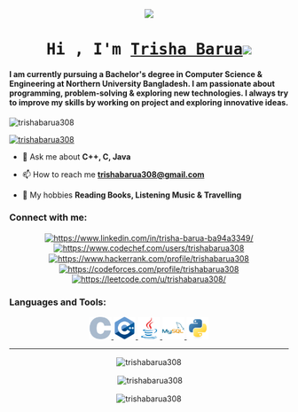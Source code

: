 <p align="center"><img align="center" height="250" src="https://media.giphy.com/media/ao9DUiTKH60XS/giphy.gif"/></p>

<h1 align="center">
  <samp>
    Hi , I'm <b><a rel="nofollow noopener noreferrer" target="_blank" href="https://tanx.dev">Trisha Barua</a></b><img src="https://media.giphy.com/media/hvRJCLFzcasrR4ia7z/giphy.gif" width="28">
</samp>
</h1>

<h4 align="left">
  I am currently pursuing a Bachelor's degree in Computer Science & Engineering at Northern University Bangladesh. I am passionate about programming, problem-solving & exploring new technologies. I always try to improve my skills by working on project and exploring innovative ideas.</h4>

<p align="left"> 
  <img src="https://komarev.com/ghpvc/?username=trishabarua308&label=Profile%20views&color=0e75b6&style=flat" alt="trishabarua308" />
</p>

<p align="left"> <a href="https://github.com/ryo-ma/github-profile-trophy"><img src="https://github-profile-trophy.vercel.app/?username=trishabarua308" alt="trishabarua308" /></a> </p>

- 💬 Ask me about **C++, C, Java**

- 📫 How to reach me **trishabarua308@gmail.com**
- 💮 My hobbies **Reading Books, Listening Music & Travelling**

<h3 align="left">Connect with me:</h3>
<p align="center">
<a href="https://linkedin.com/in/https://www.linkedin.com/in/trisha-barua-ba94a3349/" target="blank"><img align="center" src="https://raw.githubusercontent.com/rahuldkjain/github-profile-readme-generator/master/src/images/icons/Social/linked-in-alt.svg" alt="https://www.linkedin.com/in/trisha-barua-ba94a3349/" height="30" width="40" /></a>
<a href="https://www.codechef.com/users/https://www.codechef.com/users/trishabarua308" target="blank"><img align="center" src="https://cdn.jsdelivr.net/npm/simple-icons@3.1.0/icons/codechef.svg" alt="https://www.codechef.com/users/trishabarua308" height="30" width="40" /></a>
<a href="https://www.hackerrank.com/https://www.hackerrank.com/profile/trishabarua308" target="blank"><img align="center" src="https://raw.githubusercontent.com/rahuldkjain/github-profile-readme-generator/master/src/images/icons/Social/hackerrank.svg" alt="https://www.hackerrank.com/profile/trishabarua308" height="30" width="40" /></a>
<a href="https://codeforces.com/profile/https://codeforces.com/profile/trishabarua308" target="blank"><img align="center" src="https://raw.githubusercontent.com/rahuldkjain/github-profile-readme-generator/master/src/images/icons/Social/codeforces.svg" alt="https://codeforces.com/profile/trishabarua308" height="30" width="40" /></a>
<a href="https://www.leetcode.com/https://leetcode.com/u/trishabarua308/" target="blank"><img align="center" src="https://raw.githubusercontent.com/rahuldkjain/github-profile-readme-generator/master/src/images/icons/Social/leet-code.svg" alt="https://leetcode.com/u/trishabarua308/" height="30" width="40" /></a>
</p>

<h3 align="left">Languages and Tools:</h3>
<p align="center"> <a href="https://www.cprogramming.com/" target="_blank" rel="noreferrer"> <img src="https://raw.githubusercontent.com/devicons/devicon/master/icons/c/c-original.svg" alt="c" width="40" height="40"/> </a> <a href="https://www.w3schools.com/cpp/" target="_blank" rel="noreferrer"> <img src="https://raw.githubusercontent.com/devicons/devicon/master/icons/cplusplus/cplusplus-original.svg" alt="cplusplus" width="40" height="40"/> </a> <a href="https://www.java.com" target="_blank" rel="noreferrer"> <img src="https://raw.githubusercontent.com/devicons/devicon/master/icons/java/java-original.svg" alt="java" width="40" height="40"/> </a> <a href="https://www.mysql.com/" target="_blank" rel="noreferrer"> <img src="https://raw.githubusercontent.com/devicons/devicon/master/icons/mysql/mysql-original-wordmark.svg" alt="mysql" width="40" height="40"/> </a> <a href="https://www.python.org" target="_blank" rel="noreferrer"> <img src="https://raw.githubusercontent.com/devicons/devicon/master/icons/python/python-original.svg" alt="python" width="40" height="40"/> </a> </p>

<hr>
<p align ="center">
  <img align="center" src="https://github-readme-stats.vercel.app/api/top-langs?username=trishabarua308&show_icons=true&locale=en&layout=compact" alt="trishabarua308" /></p>

<p align ="center">
  &nbsp;<img align="center" src="https://github-readme-stats.vercel.app/api?username=trishabarua308&show_icons=true&locale=en" alt="trishabarua308" /></p>

<p align ="center">
  <img align="center" src="https://github-readme-streak-stats.herokuapp.com/?user=trishabarua308&" alt="trishabarua308" /></p>
